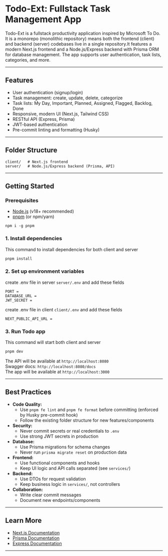 # Todo-Ext: Fullstack Task Management App

Todo-Ext is a fullstack productivity application inspired by Microsoft To Do. It is a monorepo (monolithic repository) means both the frontend (client) and backend (server) codebases live in a single repository.It features a modern Next.js frontend and a Node.js/Express backend with Prisma ORM for database management. The app supports user authentication, task lists, categories, and more.

---

## Features
- User authentication (signup/login)
- Task management: create, update, delete, categorize
- Task lists: My Day, Important, Planned, Assigned, Flagged, Backlog, Done
- Responsive, modern UI (Next.js, Tailwind CSS)
- RESTful API (Express, Prisma)
- JWT-based authentication
- Pre-commit linting and formatting (Husky)

---

## Folder Structure
```
client/   # Next.js frontend
server/   # Node.js/Express backend (Prisma, API)
```

---

## Getting Started

### Prerequisites
- [Node.js](https://nodejs.org/) (v18+ recommended)
- [pnpm](https://pnpm.io/) (or npm/yarn)
```
npm i -g pnpm
```

### 1. Install dependencies
This command to install dependencies for both client and server
```bash
pnpm install
```

### 2. Set up environment variables
create .env file in server `server/.env` and add these fields
```
PORT =
DATABASE_URL =
JWT_SECRET =
```
create .env file in client `client/.env` and add these fields
```
NEXT_PUBLIC_API_URL =
```

### 3. Run Todo app
This command will start both client and server
```bash
pnpm dev
```
The API will be available at `http://localhost:8080`<br>Swagger docs: `http://localhost:8080/docs`<br>The app will be available at `http://localhost:3000`

---

## Best Practices
- **Code Quality:**
  - Use `pnpm fe lint` and `pnpm fe format` before committing (enforced by Husky pre-commit hook)
  - Follow the existing folder structure for new features/components
- **Security:**
  - Never commit secrets or real credentials to `.env`
  - Use strong JWT secrets in production
- **Database:**
  - Use Prisma migrations for schema changes
  - Never run `prisma migrate reset` on production data
- **Frontend:**
  - Use functional components and hooks
  - Keep UI logic and API calls separated (see `services/`)
- **Backend:**
  - Use DTOs for request validation
  - Keep business logic in `services/`, not controllers
- **Collaboration:**
  - Write clear commit messages
  - Document new endpoints/components

---

## Learn More
- [Next.js Documentation](https://nextjs.org/docs)
- [Prisma Documentation](https://www.prisma.io/docs)
- [Express Documentation](https://expressjs.com/)

---
